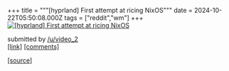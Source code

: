 +++
title = """[hyprland] First attempt at ricing NixOS"""
date = 2024-10-22T05:50:08.000Z
tags = ["reddit","wm"]
+++
[![[hyprland] First attempt at ricing NixOS](https://preview.redd.it/uwzlxilzx8wd1.png?width=640&crop=smart&auto=webp&s=de95f21198b23cd20eff01961e7b41bd8f84965f "[hyprland] First attempt at ricing NixOS")](https://www.reddit.com/r/unixporn/comments/1g9b4rz/hyprland_first_attempt_at_ricing_nixos/)

submitted by [/u/video\_2](https://www.reddit.com/user/video_2)  
[\[link\]](https://i.redd.it/uwzlxilzx8wd1.png) [\[comments\]](https://www.reddit.com/r/unixporn/comments/1g9b4rz/hyprland_first_attempt_at_ricing_nixos/)

[[source]](https://www.reddit.com/r/unixporn/comments/1g9b4rz/hyprland_first_attempt_at_ricing_nixos/)

